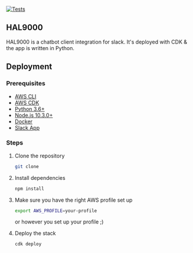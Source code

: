 <!-- add a badge to the tests gh pipeline -->
[![Tests](https://github.com/Elevator-Robot/hal9000/.github/workflows/tests.yml/badge.svg)](https://github.com/Elevator-Robot/hal9000/.github/workflows/tests.yml)

## HAL9000

HAL9000 is a chatbot client integration for slack. It's deployed with CDK & the app is written in Python.

## Deployment

### Prerequisites

- [AWS CLI](https://docs.aws.amazon.com/cli/latest/userguide/cli-chap-install.html)
- [AWS CDK](https://docs.aws.amazon.com/cdk/latest/guide/getting_started.html)
- [Python 3.6+](https://www.python.org/downloads/)
- [Node.js 10.3.0+](https://nodejs.org/en/download/)
- [Docker](https://docs.docker.com/get-docker/)
- [Slack App](https://api.slack.com/start/overview)

### Steps

1. Clone the repository

    ```bash
    git clone
    ```
2. Install dependencies

    ```bash
    npm install
    ```
3. Make sure you have the right AWS profile set up

    ```bash
    export AWS_PROFILE=your-profile
    ```
    or however you set up your profile ;) 

4. Deploy the stack

    ```bash
    cdk deploy
    ```

